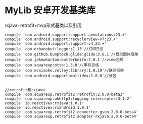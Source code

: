 # MyLib 安卓开发基类库
rxjava+retrofit+mvp形式基类以及引用
    
    compile 'com.android.support:support-annotations:23.+'
    compile 'com.android.support:recyclerview-v7:23.+'
    compile 'com.android.support:support-v4:23.+'
    compile 'com.orhanobut:logger:1.13'//打印日志
    compile 'com.github.bumptech.glide:glide:3.6.1'//显示图片框架
    compile 'com.jakewharton:butterknife:7.0.1'//view注解
    compile 'com.squareup:otto:1.3.8'//事件总线
    compile 'com.mcxiaoke.volley:library:1.0.19'//联网框架
    compile 'com.android.support:multidex:1.0.0'//分包


    //retrofit和rxjava
    compile 'com.squareup.retrofit2:retrofit:2.0.0-beta3'
    compile 'com.squareup.okhttp3:logging-interceptor:3.1.2'
    compile 'io.reactivex:rxjava:1.0.1'
    compile 'io.reactivex:rxandroid:1.0.1'
    compile 'com.squareup.retrofit2:converter-gson:2.0.0-beta4'
    compile 'com.squareup.retrofit2:adapter-rxjava:2.0.0-beta4'
